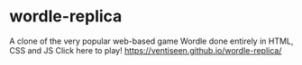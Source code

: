 # wordle-replica
A clone of the very popular web-based game Wordle done entirely in HTML, CSS and JS
Click here to play!
https://ventiseen.github.io/wordle-replica/
